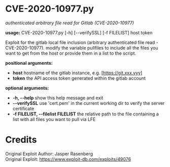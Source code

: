 # CVE-2020-10977.py
*authenticated arbitrary file read for Gitlab (CVE-2020-10977)*

**usage:** CVE-2020-10977.py [-h] [--verifySSL] [-f FILELIST] host token

Exploit for the gitlab local file inclusion (arbitrary authenticated file read - CVE-2020-10977). modify the variable pullfiles to include all the files you want to get from the host or provide them in a list to the script.

**positional arguments:**
- **host**                  hostname of the gitlab instance, e.g. [https://git.xxx.yyy]
- **token**                 the API access token generated within the gitlab account

**optional arguments:**
- **-h, --help**            show this help message and exit
- **--verifySSL**           use 'cert.pem' in the current working dir to verify the server certificate
- **-f FILELIST, --filelist FILELIST**
                        the relative path to the file containing a list with all files you want to pull via LFE

# Credits
Original Exploit Author: Jasper Rasenberg  
Original Exploit: https://www.exploit-db.com/exploits/49076
